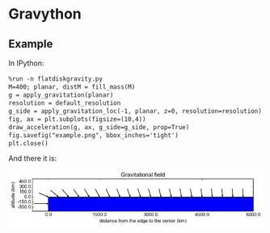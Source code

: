 Gravython
=========

## Example

In IPython:

    %run -n flatdiskgravity.py
    M=400; planar, distM = fill_mass(M)
    g = apply_gravitation(planar)
    resolution = default_resolution
    g_side = apply_gravitation_loc(-1, planar, z=0, resolution=resolution)
    fig, ax = plt.subplots(figsize=(10,4))
    draw_acceleration(g, ax, g_side=g_side, prop=True)
    fig.savefig("example.png", bbox_inches='tight')
    plt.close()

And there it is:

![example](example.png)
